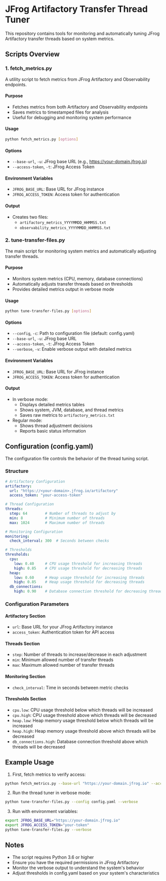 # JFrog Artifactory Transfer Thread Tuner

This repository contains tools for monitoring and automatically tuning JFrog Artifactory transfer threads based on system metrics.

## Scripts Overview

### 1. fetch_metrics.py

A utility script to fetch metrics from JFrog Artifactory and Observability endpoints.

#### Purpose
- Fetches metrics from both Artifactory and Observability endpoints
- Saves metrics to timestamped files for analysis
- Useful for debugging and monitoring system performance

#### Usage
```bash
python fetch_metrics.py [options]
```

#### Options
- `--base-url`, `-u`: JFrog base URL (e.g., https://your-domain.jfrog.io)
- `--access-token`, `-t`: JFrog Access Token

#### Environment Variables
- `JFROG_BASE_URL`: Base URL for JFrog instance
- `JFROG_ACCESS_TOKEN`: Access token for authentication

#### Output
- Creates two files:
  - `artifactory_metrics_YYYYMMDD_HHMMSS.txt`
  - `observability_metrics_YYYYMMDD_HHMMSS.txt`

### 2. tune-transfer-files.py

The main script for monitoring system metrics and automatically adjusting transfer threads.

#### Purpose
- Monitors system metrics (CPU, memory, database connections)
- Automatically adjusts transfer threads based on thresholds
- Provides detailed metrics output in verbose mode

#### Usage
```bash
python tune-transfer-files.py [options]
```

#### Options
- `--config`, `-c`: Path to configuration file (default: config.yaml)
- `--base-url`, `-u`: JFrog base URL
- `--access-token`, `-t`: JFrog Access Token
- `--verbose`, `-v`: Enable verbose output with detailed metrics

#### Environment Variables
- `JFROG_BASE_URL`: Base URL for JFrog instance
- `JFROG_ACCESS_TOKEN`: Access token for authentication

#### Output
- In verbose mode:
  - Displays detailed metrics tables
  - Shows system, JVM, database, and thread metrics
  - Saves raw metrics to `artifactory_metrics.txt`
- Regular mode:
  - Shows thread adjustment decisions
  - Reports basic status information

## Configuration (config.yaml)

The configuration file controls the behavior of the thread tuning script.

### Structure
```yaml
# Artifactory Configuration
artifactory:
  url: "https://<your-domain>.jfrog.io/artifactory"
  access_token: "your-access-token"

# Thread Configuration
threads:
  step: 64        # Number of threads to adjust by
  min: 8          # Minimum number of threads
  max: 1024       # Maximum number of threads

# Monitoring Configuration
monitoring:
  check_interval: 300  # Seconds between checks

# Thresholds
thresholds:
  cpu:
    low: 0.40     # CPU usage threshold for increasing threads
    high: 0.85    # CPU usage threshold for decreasing threads
  heap:
    low: 0.60     # Heap usage threshold for increasing threads
    high: 0.85    # Heap usage threshold for decreasing threads
  db_connections:
    high: 0.90    # Database connection threshold for decreasing threads
```

### Configuration Parameters

#### Artifactory Section
- `url`: Base URL for your JFrog Artifactory instance
- `access_token`: Authentication token for API access

#### Threads Section
- `step`: Number of threads to increase/decrease in each adjustment
- `min`: Minimum allowed number of transfer threads
- `max`: Maximum allowed number of transfer threads

#### Monitoring Section
- `check_interval`: Time in seconds between metric checks

#### Thresholds Section
- `cpu.low`: CPU usage threshold below which threads will be increased
- `cpu.high`: CPU usage threshold above which threads will be decreased
- `heap.low`: Heap memory usage threshold below which threads will be increased
- `heap.high`: Heap memory usage threshold above which threads will be decreased
- `db_connections.high`: Database connection threshold above which threads will be decreased

## Example Usage

1. First, fetch metrics to verify access:
```bash
python fetch_metrics.py --base-url "https://your-domain.jfrog.io" --access-token "your-token"
```

2. Run the thread tuner in verbose mode:
```bash
python tune-transfer-files.py --config config.yaml --verbose
```

3. Run with environment variables:
```bash
export JFROG_BASE_URL="https://your-domain.jfrog.io"
export JFROG_ACCESS_TOKEN="your-token"
python tune-transfer-files.py --verbose
```

## Notes

- The script requires Python 3.6 or higher
- Ensure you have the required permissions in JFrog Artifactory
- Monitor the verbose output to understand the system's behavior
- Adjust thresholds in config.yaml based on your system's characteristics
